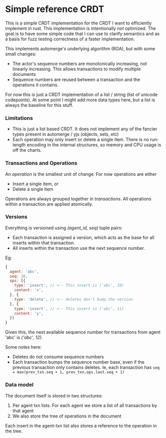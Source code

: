 # Simple reference CRDT

This is a simple CRDT implementation for the CRDT I want to efficiently
implement in rust. This implementation is intentionally *not* optimized.
The goal is to have some simple code that I can use to clarify semantics
and as a basis for fuzz testing correctness of a faster implementation.

This implements automerge's underlying algorithm (RGA), but with some
small changes:

- The actor's sequence numbers are monotonically increasing, not
  linearly increasing. This allows transactions to modify multiple
  documents
- Sequence numbers are reused between a transaction and the operations
  it contains.

For now this is just a CRDT implementation of a list / string (list of
unicode codepoints). At some point I might add more data types here, but
a list is always the baseline for this stuff.

### Limitations

- This is just a list based CRDT. It does not implement any of the
  fancier types present in automerge / yjs (objects, sets, etc)
- Each operation may only insert or delete a single item. There is no
  run-length encoding in the internal structures, so memory and CPU
  usage is off the charts.


### Transactions and Operations

An *operation* is the smallest unit of change. For now operations are either

- Insert a single item, or
- Delete a single item

Operations are always grouped together in *transactions*. All operations
within a transaction are applied atomically.


### Versions

Everything is versioned using *(agent_id, seq)* tuple pairs:

- Each transaction is assigned a version, which acts as the base for all inserts within that transaction.
- All inserts within the transaction use the next sequence number.

Eg:

```javascript
{
  agent: 'abc',
  seq: 10,
  ops: [{
    type: 'insert', // <-- This insert is ('abc', 10)
    content: 'x',
  }, {
    type: 'delete', // <-- deletes don't bump the version
  }, {
    type: 'insert', // <-- This insert is ('abc', 11)
    content: 'y',
  }]
}
```

Given this, the next available sequence number for transactions from
agent 'abc' is *('abc', 12)*.

Some notes here:

- Deletes do not consume sequence numbers
- Each transaction bumps the sequence number base, even if the previous
  transaction only contains deletes. Ie, each transaction has `seq = max(prev_txn.seq + 1, prev_txn.ops.last.seq + 1)`


### Data model

The document itself is stored in two structures:

1. Per agent txn lists. For each agent we store a list of all transactions by that agent
2. We also store the tree of operations in the document

Each insert in the agent-txn list also stores a reference to the operation in the tree.